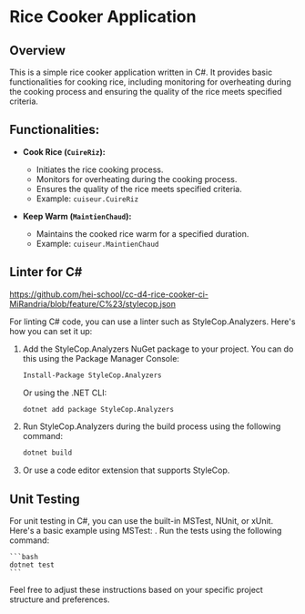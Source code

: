 # Rice Cooker Application

## Overview

This is a simple rice cooker application written in C#. It provides basic functionalities for cooking rice, including monitoring for overheating during the cooking process and ensuring the quality of the rice meets specified criteria.

## Functionalities:

- **Cook Rice (`CuireRiz`):**
  - Initiates the rice cooking process.
  - Monitors for overheating during the cooking process.
  - Ensures the quality of the rice meets specified criteria.
  - Example: `cuiseur.CuireRiz`

- **Keep Warm (`MaintienChaud`):**
  - Maintains the cooked rice warm for a specified duration.
  - Example: `cuiseur.MaintienChaud`

## Linter for C#
https://github.com/hei-school/cc-d4-rice-cooker-ci-MiRandria/blob/feature/C%23/stylecop.json

For linting C# code, you can use a linter such as StyleCop.Analyzers. Here's how you can set it up:

1. Add the StyleCop.Analyzers NuGet package to your project. You can do this using the Package Manager Console:

    ```bash
    Install-Package StyleCop.Analyzers
    ```

    Or using the .NET CLI:

    ```bash
    dotnet add package StyleCop.Analyzers
    ```
2. Run StyleCop.Analyzers during the build process using the following command:

    ```bash
    dotnet build
    ```

4. Or use a code editor extension that supports StyleCop.

## Unit Testing

For unit testing in C#, you can use the built-in MSTest, NUnit, or xUnit. Here's a basic example using MSTest:
   . Run the tests using the following command:

    ```bash
    dotnet test
    ```

Feel free to adjust these instructions based on your specific project structure and preferences.
